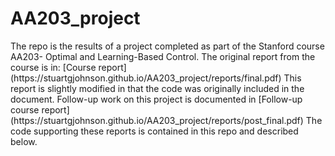 # AA203_project

<p> The repo is the results of a project completed as part of the Stanford course AA203- Optimal and Learning-Based Control. The original report from the course is in:
[Course report](https://stuartgjohnson.github.io/AA203_project/reports/final.pdf)
This report is slightly modified in that the code was originally included in the document.
Follow-up work on this project is documented in 
[Follow-up course report](https://stuartgjohnson.github.io/AA203_project/reports/post_final.pdf)
The code supporting these reports is contained in this repo and described below.
</p>